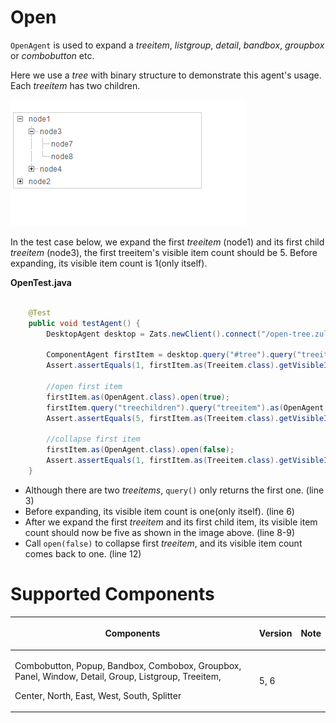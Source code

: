 



# Open

`OpenAgent` is used to expand a *treeitem*, *listgroup*, *detail*,
*bandbox*, *groupbox* or *combobutton* etc.

Here we use a *tree* with binary structure to demonstrate this agent's
usage. Each *treeitem* has two children.

![](images/Smalltalk-mimic-open.png)

In the test case below, we expand the first *treeitem* (node1) and its
first child *treeitem* (node3), the first treeitem's visible item count
should be 5. Before expanding, its visible item count is 1(only itself).

**OpenTest.java**

```java

    @Test
    public void testAgent() {
        DesktopAgent desktop = Zats.newClient().connect("/open-tree.zul");

        ComponentAgent firstItem = desktop.query("#tree").query("treeitem");
        Assert.assertEquals(1, firstItem.as(Treeitem.class).getVisibleItemCount());
        
        //open first item
        firstItem.as(OpenAgent.class).open(true);
        firstItem.query("treechildren").query("treeitem").as(OpenAgent.class).open(true);
        Assert.assertEquals(5, firstItem.as(Treeitem.class).getVisibleItemCount());
        
        //collapse first item
        firstItem.as(OpenAgent.class).open(false);
        Assert.assertEquals(1, firstItem.as(Treeitem.class).getVisibleItemCount());
    }
```

- Although there are two *treeitems*, `query()` only returns the first
  one. (line 3)
- Before expanding, its visible item count is one(only itself). (line 6)
- After we expand the first *treeitem* and its first child item, its
  visible item count should now be five as shown in the image above.
  (line 8-9)
- Call `open(false)` to collapse first *treeitem*, and its visible item
  count comes back to one. (line 12)

# Supported Components

<table>
<thead>
<tr class="header">
<th><center>
<p>Components</p>
</center></th>
<th><center>
<p>Version</p>
</center></th>
<th><center>
<p>Note</p>
</center></th>
</tr>
</thead>
<tbody>
<tr class="odd">
<td><p>Combobutton, Popup, Bandbox, Combobox, Groupbox, Panel, Window,
Detail, Group, Listgroup, Treeitem,</p>
<p>Center, North, East, West, South, Splitter</p></td>
<td><p>5, 6</p></td>
<td></td>
</tr>
</tbody>
</table>

 
